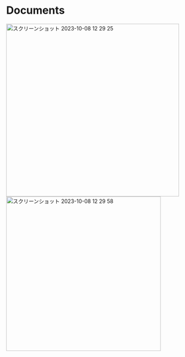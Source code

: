 # Documents
<img width="463" alt="スクリーンショット 2023-10-08 12 29 25" src="https://github.com/shun-hagiwara/Documents/assets/147070848/71b17b39-5d20-4553-8af0-ae71b68cd2c8">
<img width="414" alt="スクリーンショット 2023-10-08 12 29 58" src="https://github.com/shun-hagiwara/Documents/assets/147070848/3eefc70b-9249-4738-b419-93321cb4f535">
